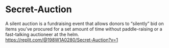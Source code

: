 # Secret-Auction
A silent auction is a fundraising event that allows donors to “silently” bid on items you’ve procured for a set amount of time without paddle-raising or a fast-talking auctioneer at the helm. 
https://replit.com/@198W1A0280/Secret-Auction?v=1

